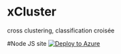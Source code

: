 # xCluster
cross clustering, classification croisée

#Node JS site [![Deploy to Azure](http://azuredeploy.net/deploybutton.png)](https://azuredeploy.net/)
